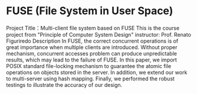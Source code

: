 # FUSE (File System in User Space)
Project Title：Multi-client file system based on FUSE
This is the course project from "Principle of Computer System Design"
instructor: Prof. Renato Figuriredo
Description
In FUSE, the correct concurrent operations is of great importance when multiple clients are introduced. Without proper mechanism, concurrent accesses problem can produce unpredictable results, which may lead to the failure of FUSE. In this paper, we import POSIX standard file-locking mechanism to guarantee the atomic file operations on objects stored in the server. In addition, we extend our work to multi-server using hash mapping. Finally, we performed the robust testings to illustrate the accuracy of our design.
